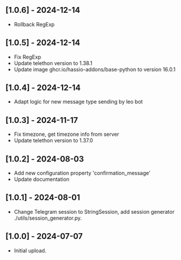 ## [1.0.6] - 2024-12-14
- Rollback RegExp

## [1.0.5] - 2024-12-14
- Fix RegExp
- Update telethon version to 1.38.1
- Update image ghcr.io/hassio-addons/base-python to version 16.0.1 

## [1.0.4] - 2024-12-14
- Adapt logic for new message type sending by leo bot

## [1.0.3] - 2024-11-17
- Fix timezone, get timezone info from server
- Update telethon version to 1.37.0

## [1.0.2] - 2024-08-03
- Add new configuration property 'confirmation_message'
- Update documentation

## [1.0.1] - 2024-08-01

- Change Telegram session to StringSession, add session generator ./utils/session_generator.py.

## [1.0.0] - 2024-07-07

- Initial upload.